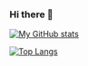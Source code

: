 ### Hi there 👋

[![My GitHub stats](https://github-readme-stats.vercel.app/api?username=andreslopezalbin)](https://github.com/andreslopezalbin/)

[![Top Langs](https://github-readme-stats.vercel.app/api/top-langs/?username=andreslopezalbin&layout=compact)](https://github.com/andreslopezalbin/)



<!--
**andreslopezalbin/andreslopezalbin** is a ✨ _special_ ✨ repository because its `README.md` (this file) appears on your GitHub profile.

Here are some ideas to get you started:

- 🔭 I’m currently working on ...
- 🌱 I’m currently learning ...
- 👯 I’m looking to collaborate on ...
- 🤔 I’m looking for help with ...
- 💬 Ask me about ...
- 📫 How to reach me: ...
- 😄 Pronouns: ...
- ⚡ Fun fact: ...
-->
